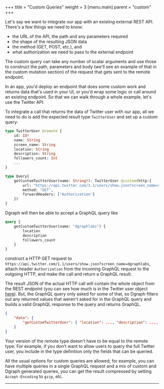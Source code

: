 +++
title = "Custom Queries"
weight = 3
[menu.main]
    parent = "custom"
+++

Let's say we want to integrate our app with an existing external REST API.  There's a few things we need to know:

* the URL of the API, the path and any parameters required
* the shape of the resulting JSON data
* the method (GET, POST, etc.), and
* what authorization we need to pass to the external endpoint

The custom query can take any number of scalar arguments and use those to construct the path, parameters and body (we'll see an example of that in the custom mutation section) of the request that gets sent to the remote endpoint.

In an app, you'd deploy an endpoint that does some custom work and returns data that's used in your UI, or you'd wrap some logic or call around an existing endpoint.  So that we can walk through a whole example, let's use the Twitter API.

To integrate a call that returns the data of Twitter user with our app, all we need to do is add the expected result type `TwitterUser` and set up a custom query:

```graphql
type TwitterUser @remote {
    id: ID!
    name: String
    screen_name: String
    location: String
    description: String
    followers_count: Int
    ...
}

type Query{
    getCustomTwitterUser(name: String!): TwitterUser @custom(http:{
        url: "https://api.twitter.com/1.1/users/show.json?screen_name=$name"
        method: "GET",
        forwardHeaders: ["Authorization"]
    })
}
```

Dgraph will then be able to accept a GraphQL query like

```graphql
query {
    getCustomTwitterUser(name: "dgraphlabs") {
        location
        description
        followers_count
    }
}
```

construct a HTTP GET request to `https://api.twitter.com/1.1/users/show.json?screen_name=dgraphlabs`, attach header `Authorization` from the incoming GraphQL request to the outgoing HTTP, and make the call and return a GraphQL result.

The result JSON of the actual HTTP call will contain the whole object from the REST endpoint (you can see how much is in the Twitter user object [here](https://developer.twitter.com/en/docs/tweets/data-dictionary/overview/user-object)).  But, the GraphQL query only asked for some of that, so Dgraph filters out any returned values that weren't asked for in the GraphQL query and builds a valid GraphQL response to the query and returns GraphQL.

```json
{
    "data": {
        "getCustomTwitterUser": { "location": ..., "description": ..., "followers_count": ... }
    }
}
```

Your version of the remote type doesn't have to be equal to the remote type.  For example, if you don't want to allow users to query the full Twitter user, you include in the type definition only the fields that can be queried.

All the usual options for custom queries are allowed; for example, you can have multiple queries in a single GraphQL request and a mix of custom and Dgraph generated queries, you can get the result compressed by setting `Accept-Encoding` to `gzip`, etc.

---

